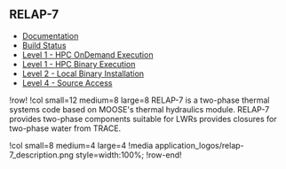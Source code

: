 ## RELAP-7

- [Documentation](https://relap7-docs.hpcondemand.inl.gov/)
- [Build Status](https://civet.inl.gov/repo/852/)
- [Level 1 - HPC OnDemand Execution](ncrc/applications/ncrc_ondemand_relap7.md)
- [Level 1 - HPC Binary Execution](ncrc/applications/ncrc_hpc_relap7.md)
- [Level 2 - Local Binary Installation](ncrc/applications/ncrc_conda_relap7.md)
- [Level 4 - Source Access](ncrc/applications/ncrc_develop_relap7.md)

!row!
!col small=12 medium=8 large=8
RELAP-7 is a two-phase thermal systems code based on MOOSE's thermal hydraulics module. RELAP-7 provides two-phase components suitable for LWRs provides closures for two-phase water from TRACE.

!col small=8 medium=4 large=4
!media application_logos/relap-7_description.png style=width:100%;
!row-end!
